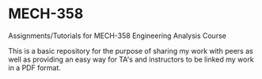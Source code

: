 # MECH-358
Assignments/Tutorials for MECH-358 Engineering Analysis Course

This is a basic repository for the purpose of sharing my work with peers as well as providing an easy way for TA's and instructors to be linked my work in a PDF format.
